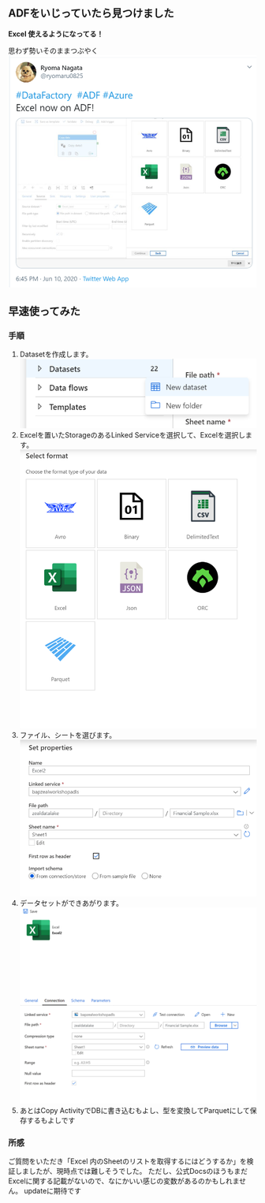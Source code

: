 ## ADFをいじっていたら見つけました


**Excel 使えるようになってる！**

思わず勢いそのままつぶやく
![](.media/01.png)


## 早速使ってみた

### 手順

1. Datasetを作成します。
![](.media/02.png)
2. Excelを置いたStorageのあるLinked Serviceを選択して、Excelを選択します。
![](.media/03.png)
3. ファイル、シートを選びます。
![](.media/04.png)
4. データセットができあがります。
![](.media/05.png)
5. あとはCopy ActivityでDBに書き込むもよし、型を変換してParquetにして保存するもよしです

### 所感

ご質問をいただき「Excel 内のSheetのリストを取得するにはどうするか」を検証しましたが、現時点では難しそうでした。
ただし、公式DocsのほうもまだExcelに関する記載がないので、なにかいい感じの変数があるのかもしれません。
updateに期待です